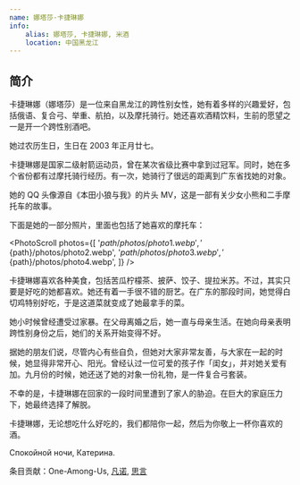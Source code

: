 ```yaml
---
name: 娜塔莎·卡捷琳娜
info:
    alias: 娜塔莎, 卡捷琳娜, 米酒
    location: 中国黑龙江
---
```


## 简介

卡捷琳娜（娜塔莎）是一位来自黑龙江的跨性别女性，她有着多样的兴趣爱好，包括俄语、复合弓、举重、航拍，以及摩托骑行。她还喜欢酒精饮料，生前的愿望之一是开一个跨性别酒吧。

她过农历生日，生日在 2003 年正月廿七。

卡捷琳娜是国家二级射箭运动员，曾在某次省级比赛中拿到过冠军。同时，她在多个省份都有过摩托骑行经历。有一次，她骑行了很远的距离到广东省找她的对象。

她的 QQ 头像源自《本田小狼与我》的片头 MV，这是一部有关少女小熊和二手摩托车的故事。

下面是她的一部分照片，里面也包括了她喜欢的摩托车：

<PhotoScroll photos={[
    '${path}/photos/photo1.webp',
    '${path}/photos/photo2.webp',
    '${path}/photos/photo3.webp',
    '${path}/photos/photo4.webp',
]} />

卡捷琳娜喜欢各种美食，包括苦瓜柠檬茶、披萨、饺子、提拉米苏。不过，其实只要是好吃的她都喜欢。她还有着一手很不错的厨艺。在广东的那段时间，她觉得白切鸡特别好吃，于是这道菜就变成了她最拿手的菜。

她小时候曾经遭受过家暴。在父母离婚之后，她一直与母亲生活。在她向母亲表明跨性别身份之后，她们的关系开始变得不好。

据她的朋友们说，尽管内心有些自负，但她对大家非常友善，与大家在一起的时候，她显得非常开心、阳光。曾经认过一位可爱的孩子作「闺女」，并对她关爱有加。九月份的时候，她还送了她的对象一份礼物，是一件复合弓套装。

不幸的是，卡捷琳娜在回家的一段时间里遭到了家人的胁迫。在巨大的家庭压力下，她最终选择了解脱。

卡捷琳娜，无论想吃什么好吃的，我们都陪你一起，然后为你敬上一杯你喜欢的酒。

Спокойной ночи, Катерина. 

条目贡献：One-Among-Us, [凡诺](https://twitter.com/FANNUO520), [思言](https://twitter.com/siyan_MTF)
